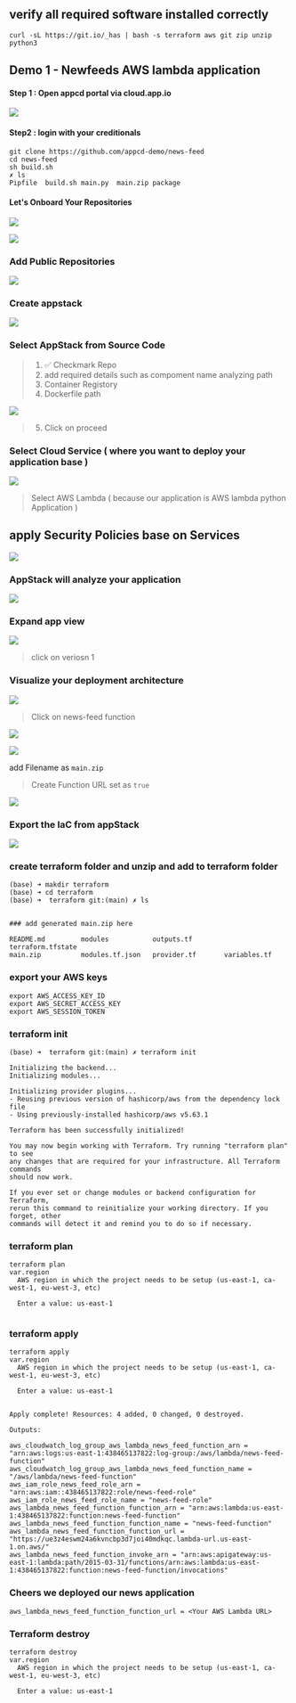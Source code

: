

## verify all required software installed correctly

```
curl -sL https://git.io/_has | bash -s terraform aws git zip unzip python3
```

##  Demo 1 - Newfeeds AWS lambda application 

#### Step 1 : Open appcd portal via cloud.app.io 

![](./login-page.png)

#### Step2 : login with your creditionals 

```
git clone https://github.com/appcd-demo/news-feed 
cd news-feed 
sh build.sh 
✗ ls
Pipfile  build.sh main.py  main.zip package
```

#### Let's Onboard Your Repositories


![](./Create-appstack.png)

![](./step2.png)



### Add Public Repositories 

![](./step3.png)

### Create appstack 
![](./Create-appstack.png)


### Select AppStack from Source Code 
> 1. ✅ Checkmark Repo 
> 2. add required details such as compoment name analyzing path 
> 3. Container Registory 
> 4. Dockerfile path 


![](./step4.png)

> 5. Click on proceed 


### Select Cloud Service ( where you want to deploy your application base )

![](./step6.png)

> Select AWS Lambda ( because our application is AWS lambda python Application )


## apply Security Policies base on Services 

![](./step7.png)

### AppStack will analyze your application 


![](./step8.png)


### Expand app view 


![](./step-9.png)

> click on veriosn 1 


### Visualize your deployment architecture 


![](./step10.png)


> Click on news-feed function 

![](./step11.png)


>  

![](./step12.png)

add Filename as `main.zip`

> Create Function URL set as `true` 

![](./Step13.png)


### Export the IaC from appStack 

![](./step14.png)




### create terraform folder and unzip and add to terraform folder 


```
(base) ➜ makdir terraform 
(base) ➜ cd terraform 
(base) ➜  terraform git:(main) ✗ ls


### add generated main.zip here 

README.md         modules           outputs.tf        terraform.tfstate
main.zip          modules.tf.json   provider.tf       variables.tf

```

### export your AWS keys

```
export AWS_ACCESS_KEY_ID 
export AWS_SECRET_ACCESS_KEY
export AWS_SESSION_TOKEN
```

### terraform init 

```
(base) ➜  terraform git:(main) ✗ terraform init                                 

Initializing the backend...
Initializing modules...

Initializing provider plugins...
- Reusing previous version of hashicorp/aws from the dependency lock file
- Using previously-installed hashicorp/aws v5.63.1

Terraform has been successfully initialized!

You may now begin working with Terraform. Try running "terraform plan" to see
any changes that are required for your infrastructure. All Terraform commands
should now work.

If you ever set or change modules or backend configuration for Terraform,
rerun this command to reinitialize your working directory. If you forget, other
commands will detect it and remind you to do so if necessary.
```


### terraform plan 


```
terraform plan                                 
var.region
  AWS region in which the project needs to be setup (us-east-1, ca-west-1, eu-west-3, etc)

  Enter a value: us-east-1


```

### terraform apply 


```
terraform apply 
var.region
  AWS region in which the project needs to be setup (us-east-1, ca-west-1, eu-west-3, etc)

  Enter a value: us-east-1


Apply complete! Resources: 4 added, 0 changed, 0 destroyed.

Outputs:

aws_cloudwatch_log_group_aws_lambda_news_feed_function_arn = "arn:aws:logs:us-east-1:438465137822:log-group:/aws/lambda/news-feed-function"
aws_cloudwatch_log_group_aws_lambda_news_feed_function_name = "/aws/lambda/news-feed-function"
aws_iam_role_news_feed_role_arn = "arn:aws:iam::438465137822:role/news-feed-role"
aws_iam_role_news_feed_role_name = "news-feed-role"
aws_lambda_news_feed_function_function_arn = "arn:aws:lambda:us-east-1:438465137822:function:news-feed-function"
aws_lambda_news_feed_function_function_name = "news-feed-function"
aws_lambda_news_feed_function_function_url = "https://ue3z4eswm24a6kvncbp3d7joi40mdkqc.lambda-url.us-east-1.on.aws/"
aws_lambda_news_feed_function_invoke_arn = "arn:aws:apigateway:us-east-1:lambda:path/2015-03-31/functions/arn:aws:lambda:us-east-1:438465137822:function:news-feed-function/invocations"

```

### Cheers we deployed our news application 

```
aws_lambda_news_feed_function_function_url = <Your AWS Lambda URL> 

```

### Terraform destroy 

```
terraform destroy
var.region
  AWS region in which the project needs to be setup (us-east-1, ca-west-1, eu-west-3, etc)

  Enter a value: us-east-1 
```
